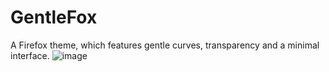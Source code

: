 # GentleFox
A Firefox theme, which features gentle curves, transparency and a minimal interface.
![image](https://user-images.githubusercontent.com/78948152/134816998-2b84d968-278c-4168-8499-5085ded4eb19.png)
